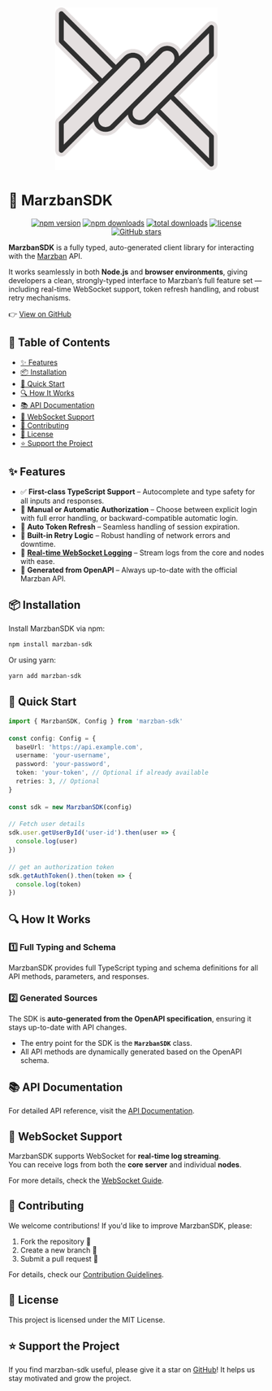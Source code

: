 <div align="center">
  <img src="./docs/logo.png" alt="MarzbanSDK" width="320px" height="320px" />
</div>

# 🚀 MarzbanSDK

<div align="center">

[![npm version](https://img.shields.io/npm/v/marzban-sdk)](https://www.npmjs.com/package/marzban-sdk/v/latest)
[![npm downloads](https://img.shields.io/npm/dm/marzban-sdk)](https://www.npmjs.com/package/marzban-sdk)
[![total downloads](https://img.shields.io/npm/dt/marzban-sdk)](https://www.npmjs.com/package/marzban-sdk)
[![license](https://img.shields.io/npm/l/marzban-sdk)](https://github.com/Ilmar7786/marzban-sdk/blob/main/LICENSE)
[![GitHub stars](https://img.shields.io/github/stars/Ilmar7786/marzban-sdk)](https://github.com/Ilmar7786/marzban-sdk)

</div>

**MarzbanSDK** is a fully typed, auto-generated client library for interacting with the [Marzban](https://github.com/Gozargah/Marzban) API.

It works seamlessly in both **Node.js** and **browser environments**, giving developers a clean, strongly-typed interface to Marzban’s full feature set — including real-time WebSocket support, token refresh handling, and robust retry mechanisms.

👉 [View on GitHub](https://github.com/Ilmar7786/marzban-sdk)

## 📖 Table of Contents

- [✨ Features](#-features)
- [📦 Installation](#-installation)
- [🚀 Quick Start](#-quick-start)
- [🔍 How It Works](#-how-it-works)
- [📚 API Documentation](#-api-documentation)
- [📡 WebSocket Support](#-websocket-support)
- [🤝 Contributing](#-contributing)
- [📜 License](#-license)
- [⭐ Support the Project](#-support-the-project)

## ✨ Features

- ✅ **First-class TypeScript Support** – Autocomplete and type safety for all inputs and responses.
- 🔐 **Manual or Automatic Authorization** – Choose between explicit login with full error handling, or backward-compatible automatic login.
- 🔄 **Auto Token Refresh** – Seamless handling of session expiration.
- 🔁 **Built-in Retry Logic** – Robust handling of network errors and downtime.
- 📡 **[Real-time WebSocket Logging](./docs/WEBSOCKET.md)** – Stream logs from the core and nodes with ease.
- 📘 **Generated from OpenAPI** – Always up-to-date with the official Marzban API.

## 📦 Installation

Install MarzbanSDK via npm:

```sh
npm install marzban-sdk
```

Or using yarn:

```sh
yarn add marzban-sdk
```

## 🚀 Quick Start

```typescript
import { MarzbanSDK, Config } from 'marzban-sdk'

const config: Config = {
  baseUrl: 'https://api.example.com',
  username: 'your-username',
  password: 'your-password',
  token: 'your-token', // Optional if already available
  retries: 3, // Optional
}

const sdk = new MarzbanSDK(config)

// Fetch user details
sdk.user.getUserById('user-id').then(user => {
  console.log(user)
})

// get an authorization token
sdk.getAuthToken().then(token => {
  console.log(token)
})
```

## 🔍 How It Works

### **1️⃣ Full Typing and Schema**

MarzbanSDK provides full TypeScript typing and schema definitions for all API methods, parameters, and responses.

### **2️⃣ Generated Sources**

The SDK is **auto-generated from the OpenAPI specification**, ensuring it stays up-to-date with API changes.

- The entry point for the SDK is the **`MarzbanSDK`** class.
- All API methods are dynamically generated based on the OpenAPI schema.

## 📚 API Documentation

For detailed API reference, visit the [API Documentation](./docs/API_DOCUMENTATION.md).

## 📡 WebSocket Support

MarzbanSDK supports WebSocket for **real-time log streaming**.  
You can receive logs from both the **core server** and individual **nodes**.

For more details, check the [WebSocket Guide](./docs/WEBSOCKET.md).

## 🤝 Contributing

We welcome contributions! If you'd like to improve MarzbanSDK, please:

1. Fork the repository 🚀
2. Create a new branch 🔧
3. Submit a pull request 🎉

For details, check our [Contribution Guidelines](./docs/CONTRIBUTING.md).

## 📜 License

This project is licensed under the MIT License.

## ⭐ Support the Project

If you find marzban-sdk useful, please give it a star on [GitHub](https://github.com/Ilmar7786/marzban-sdk)! It helps us stay motivated and grow the project.
